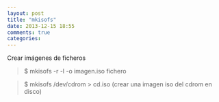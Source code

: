 ```yaml
---
layout: post
title: "mkisofs"
date: 2013-12-15 18:55
comments: true
categories: 
---
```

Crear imágenes de ficheros 

>$ mkisofs -r -l -o imagen.iso fichero

>$ mkisofs /dev/cdrom > cd.iso (crear una imagen iso del cdrom en disco)

